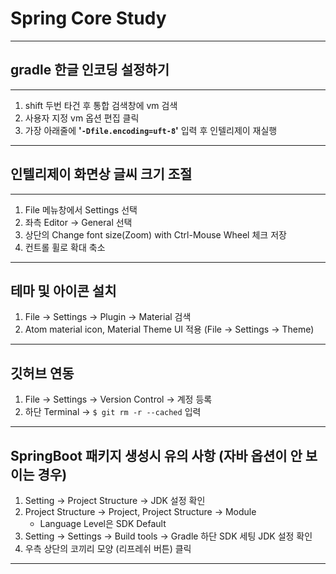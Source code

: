 # Spring Core Study

---
## gradle 한글 인코딩 설정하기

---

1. shift 두번 타건 후 통합 검색창에 vm 검색
2. 사용자 지정 vm 옵션 편집 클릭
3. 가장 아래줄에 **'`-Dfile.encoding=uft-8`'** 입력 후 인텔리제이 재실행

---
## 인텔리제이 화면상 글씨 크기 조절

---
1. File 메뉴창에서 Settings 선택
2. 좌측 Editor -> General 선택
3. 상단의 Change font size(Zoom) with Ctrl-Mouse Wheel 체크 저장
4. 컨트롤 휠로 확대 축소
---
## 테마 및 아이콘 설치

1. File -> Settings -> Plugin -> Material 검색
2. Atom material icon, Material Theme UI 적용
   (File -> Settings -> Theme)

---
## 깃허브 연동

1. File -> Settings -> Version Control -> 계정 등록
2. 하단 Terminal -> `$ git rm -r --cached` 입력
---
## SpringBoot 패키지 생성시 유의 사항 (자바 옵션이 안 보이는 경우)
1. Setting -> Project Structure -> JDK 설정 확인
2. Project Structure -> Project, Project Structure -> Module
   - Language Level은 SDK Default
3. Setting -> Settings -> Build tools -> Gradle 하단 SDK 세팅 JDK 설정 확인
4. 우측 상단의 코끼리 모양 (리프레쉬 버튼) 클릭
---
